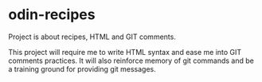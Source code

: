 # odin-recipes

Project is about recipes, HTML and GIT comments. 

This project will require me to write HTML syntax and ease me into GIT comments practices. It will also reinforce memory of git commands and be a training ground for providing git messages.

<!-->